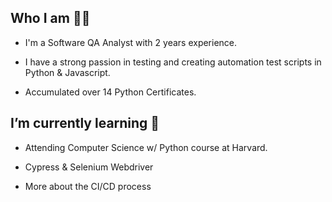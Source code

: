 ## Who I am  👨‍💻

 * I'm a Software QA Analyst with 2 years experience.
 
 * I have a strong passion in testing and creating automation test scripts in Python & Javascript.
 
 * Accumulated over 14 Python Certificates.
 
 ## I’m currently learning  🌱
 
 * Attending Computer Science w/ Python course at Harvard.
 
 * Cypress & Selenium Webdriver
 
 * More about the CI/CD process
 
 
<!--
**williamzebrowskI/williamzebrowski** is a ✨ _special_ ✨ repository because its `README.md` (this file) appears on your GitHub profile.

- 🤝 I’m looking to collaborate on indivisuals w/
- 🤔 I’m looking for help with ...
- 💬 Ask me about ...
- ⚡ Fun fact: ...
-->

